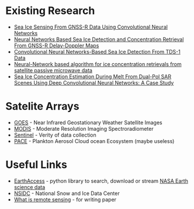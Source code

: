 
# Existing Research
- [Sea Ice Sensing From GNSS-R Data Using Convolutional Neural Networks](https://ieeexplore.ieee.org/stamp/stamp.jsp?arnumber=8418469&casa_token=gw8VxJAfQWYAAAAA:9DQ_nXEwc3XAwvW6M44ospkG3Nk2t-7NwRv_LzbzCnJ069C46numnbKa_mWj34UsUb0Vc9jw&tag=1)
- [Neural Networks Based Sea Ice Detection and Concentration Retrieval From GNSS-R Delay-Doppler Maps](https://ieeexplore.ieee.org/stamp/stamp.jsp?arnumber=7903642&casa_token=Sn1KslPajscAAAAA:o9Ac--lmgg9sleGEbcXDYP_MPQuIklKzw5b_4zb1lxtZeuGKgs1RKqarLfRuCgxyHrAAicRE)
- [Convolutional Neural Networks-Based Sea Ice Detection From TDS-1 Data](https://ieeexplore.ieee.org/stamp/stamp.jsp?tp=&arnumber=8572899)
- [Neural-Network based algorithm for ice concentration retrievals from satellite passive microwave data](https://www.researchgate.net/profile/Ola-Johannessen-2/publication/4356202_Neural-Network_based_algorithm_for_ice_concentration_retrievals_from_satellite_passive_microwave_data/links/53ec9c380cf24f241f159267/Neural-Network-based-algorithm-for-ice-concentration-retrievals-from-satellite-passive-microwave-data.pdf)
- [Sea Ice Concentration Estimation During Melt From Dual-Pol SAR Scenes Using Deep Convolutional Neural Networks: A Case Study](https://ieeexplore.ieee.org/stamp/stamp.jsp?arnumber=7448925)

# Satelite Arrays
- [GOES](https://weather.ndc.nasa.gov/GOES/) - Near Infrared Geostationary Weather Satellite Images
- [MODIS](https://modis.gsfc.nasa.gov/about/) - Moderate Resolution Imaging Spectroradiometer
- [Sentinel](https://sentinels.copernicus.eu/web/sentinel/home) - Verity of data collection
- [PACE](https://pace.gsfc.nasa.gov) - Plankton Aerosol Cloud ocean Ecosystem (maybe useless)


# Useful Links
- [EarthAccess](https://github.com/nsidc/earthaccess?tab=readme-ov-file) - python library to search, download or stream [NASA Earth science data](https://www.earthdata.nasa.gov)
- [NSIDC](https://nsidc.org/home) - National Snow and Ice Data Center
- [What is remote sensing](https://www.earthdata.nasa.gov/learn/backgrounders/remote-sensing) - for writing paper
